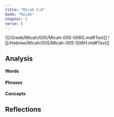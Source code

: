 ```yaml
---
title: "Micah 5:6"
book: "Micah"
chapter: 5
verse: 6
---
```

![[/Greek/Micah/005/Micah-005-006G.md#Text]]
![[/Hebrew/Micah/005/Micah-005-006H.md#Text]]

## Analysis

#### Words

#### Phrases

#### Concepts

## Reflections
